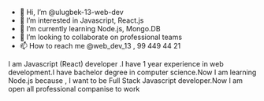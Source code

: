 - 👋 Hi, I’m @ulugbek-13-web-dev
- 👀 I’m interested in Javascript, React.js
- 🌱 I’m currently learning Node.js, Mongo.DB
- 💞️ I’m looking to collaborate on professional teams
- 📫 How to reach me @web_dev_13 , 99 449 44 21

I am Javascript (React) developer .I have 1 year experience in web development.I have bachelor degree in computer science.Now I am learning Node.js because , I want to be Full Stack Javascript developer.Now I am open all professional companise to work
